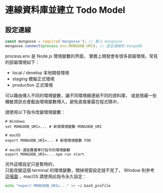 # 連線資料庫並建立 Todo Model

<!-- 注意 macOS 與 Windows 的部份可以直接移除 -->

## 設定連線

<!-- mongoose 啟動程式碼 -->

```javascript
const mongoose = require('mongoose'); // 載入 mongoose
mongoose.connect(process.env.MONGODB_URI); // 設定連線到 mongoDB
```

process.env 是 Node.js 環境變數的界面，
實務上開發會有很多部屬環境，常見的部屬環境如下：

- local / develop 本地開發環境
- staging 模擬正式環境
- production 正式環境

可以藉由傳入不同的環境變數，讓不同環境續連結不同的資料庫，
或是隱藏一些機敏資訊也會截由環境變數傳入，避免直接暴露在程式碼中，

請使用以下指令改變環境變數：

```text
# Windows
set MONGODB_URI=... # 新增環境變數 MONGODB_URI

# macOS
export MONGODB_URI=... # 新增環境變數 FOO

# macOS 還能覆蓋單行指令的環境變數
export MONGODB_URI=... npm run start
```

另外這樣設定只是暫時的，  
只能改變這個 terminal 的環境變數，關掉視窗設定就不見了，
Window 則參考 [這張圖](https://wl00887404.github.io/mongo-altas-textbook/windows-env.png) ，macOS 請使用此指令永久設定：

```bash
echo "export MONGODB_URI=..." >> ~/.bash_profile
```

<!-- 插曲：處理 DeprecationWarning 警告 這段可以刪掉 -->
<!-- U90 U91 關於 MongoDB Altas 的地方也可以刪去 -->
